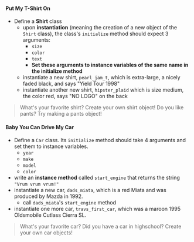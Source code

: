 #### Put My T-Shirt On
  - Define a __Shirt__ class
    - upon __instantiation__ (meaning the creation of a new object of the `Shirt` class), the class's `initialize` method should expect 3 arguments:
      - `size`
      - `color`
      - `text`
      - __Set these arguments to instance variables of the same name in the initialize method__
    - instantiate a new shirt, `pearl_jam_t`, which is extra-large, a nicely faded black, and says "Yield Tour 1998"
    - instantiate another new shirt, `hipster_plaid` which is size medium, the color red, says "NO LOGO" on the back

> What's your favorite shirt? Create your own shirt object!
Do you like pants? Try making a pants object!

#### Baby You Can Drive My Car

  - Define a `Car` class. Its `initialize` method should take 4 arguments and set them to instance variables.
    - `year`
    - `make`
    - `model`
    - `color`
  - write an __instance method__ called `start_engine` that returns the string `"Vrum vrum vrum!"`
  - instantiate a new car, `dads_miata`, which is a red Miata and was produced by Mazda in 1992.
    - call `dads_miata`'s `start_engine` method
  - instantiate one more car, `travs_first_car`, which was a maroon 1995 Oldsmobile Cutlass Cierra SL.

> What's your favorite car?  Did you have a car in highschool?  Create your own car objects!